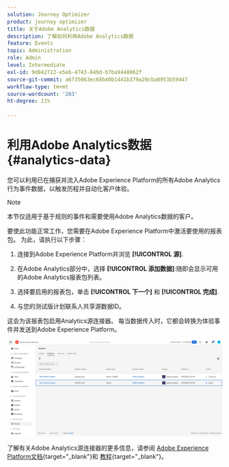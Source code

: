 ```yaml
---
solution: Journey Optimizer
product: journey optimizer
title: 关于Adobe Analytics数据
description: 了解如何利用Adobe Analytics数据
feature: Events
topic: Administration
role: Admin
level: Intermediate
exl-id: 9d842722-e5eb-4743-849d-b7ba9448062f
source-git-commit: a6735063ec68b40b1441b379a20cba8953b59447
workflow-type: tm+mt
source-wordcount: '203'
ht-degree: 11%

---
```


# 利用Adobe Analytics数据{#analytics-data}

您可以利用已在捕获并流入Adobe Experience Platform的所有Adobe Analytics行为事件数据，以触发历程并自动化客户体验。

>[!NOTE]
>
>本节仅适用于基于规则的事件和需要使用Adobe Analytics数据的客户。

要使此功能正常工作，您需要在Adobe Experience Platform中激活要使用的报表包。 为此，请执行以下步骤：

1. 连接到Adobe Experience Platform并浏览 **[!UICONTROL 源]**.
1. 在Adobe Analytics部分中，选择 **[!UICONTROL 添加数据]**:随即会显示可用的Adobe Analytics报表包列表。

1. 选择要启用的报表包，单击 **[!UICONTROL 下一个]** 和 **[!UICONTROL 完成]**.

1. 与您的测试版计划联系人共享源数据ID。

这会为该报表包启用Analytics源连接器。 每当数据传入时，它都会转换为体验事件并发送到Adobe Experience Platform。

![](assets/jo-event9.png)

了解有关Adobe Analytics源连接器的更多信息，请参阅  [Adobe Experience Platform文档](https://experienceleague.adobe.com/docs/experience-platform/sources/connectors/adobe-applications/analytics.html?lang=zh-Hans){target=&quot;_blank&quot;}和 [教程](https://experienceleague.adobe.com/docs/experience-platform/sources/ui-tutorials/create/adobe-applications/analytics.html?lang=zh-Hans){target=&quot;_blank&quot;}。
